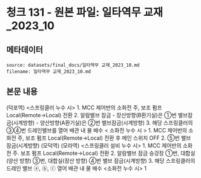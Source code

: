 # 청크 131 - 원본 파일: 일타역무 교재_2023_10

## 메타데이터

```
source: datasets/final_docs/일타역무 교재_2023_10.md
filename: 일타역무 교재_2023_10.md
```

## 본문 내용

(덕포역) <스프링클러 누수 시>  1. MCC 제어반의 소화전 주, 보조 펌프 Local(Remote→Local) 전환  2. 알람밸브 잠금  - 장산방향(B환기실)은 ①번 밸브잠금(시계방향) - 양산방향(A환기실)은 ②번 밸브잠금(시계방향)  3. 해당 스프링클러의 ③④번 드레인밸브를 열어 배관 내 물 배수    < 소화전 누수 시 >  1. MCC 제어반의 소화전 주, 보조 펌프 Local(Remote→Local) 전환 후 메인 스위치 OFF  2. ⑤번 밸브 잠금(시계방향) (모덕역) (모라역) <스프링클러 설비 누수 시>  1. MCC 제어반의 소화전 주. 보조 펌프 Local(Remote→Local) 전환  2. 알람밸브 잠금  승강장 ①번, 대합실(양산 방향) ③번, 대합실(장산 방향) ④번 밸브 잠금(시계방향)  3. 해당 스프링클러의 드레인 밸브 ⓐ, ⓑ, ⓒ 열어 배관 내 물 배수    <소화전 누수 시>  1